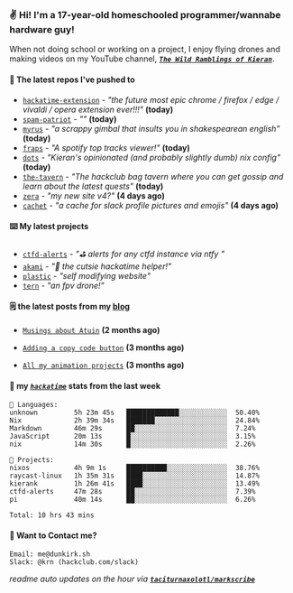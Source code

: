 ### ✌️ Hi! I'm a 17-year-old homeschooled programmer/wannabe hardware guy!

When not doing school or working on a project, I enjoy flying drones and making videos on my YouTube channel, [**_`The Wild Ramblings of Kieran`_**](https://youtube.com/@kieran.rambles).

#### 👷 The latest repos I've pushed to

- [`hackatime-extension`](https://github.com/taciturnaxolotl/hackatime-extension) - _"the future most epic chrome / firefox / edge / vivaldi / opera extension ever!!!"_ **(today)**
- [`spam-patriot`](https://github.com/taciturnaxolotl/spam-patriot) - _""_ **(today)**
- [`myrus`](https://github.com/taciturnaxolotl/myrus) - _"a scrappy gimbal that insults you in shakespearean english"_ **(today)**
- [`fraps`](https://github.com/taciturnaxolotl/fraps) - _"A spotify top tracks viewer!"_ **(today)**
- [`dots`](https://github.com/taciturnaxolotl/dots) - _"Kieran's opinionated (and probably slightly dumb) nix config"_ **(today)**
- [`the-tavern`](https://github.com/taciturnaxolotl/the-tavern) - _"The hackclub bag tavern where you can get gossip and learn about the latest quests"_ **(today)**
- [`zera`](https://github.com/taciturnaxolotl/zera) - _"my new site v4?"_ **(4 days ago)**
- [`cachet`](https://github.com/taciturnaxolotl/cachet) - _"a cache for slack profile pictures and emojis"_ **(4 days ago)**

#### ⌨️ My latest projects

- [`ctfd-alerts`](https://github.com/taciturnaxolotl/ctfd-alerts) - _"⛳ alerts for any ctfd instance via ntfy "_
- [`akami`](https://github.com/taciturnaxolotl/akami) - _"🌷 the cutsie hackatime helper!"_
- [`plastic`](https://github.com/taciturnaxolotl/plastic) - _"self modifying website"_
- [`tern`](https://github.com/taciturnaxolotl/tern) - _"an fpv drone!"_

#### 🗒️ the latest posts from my [blog](https://dunkirk.sh)

- [`Musings about Atuin`](https://dunkirk.sh/blog/atuin/) **(2 months ago)**

- [`Adding a copy code button`](https://dunkirk.sh/blog/adding-a-copy-button/) **(3 months ago)**

- [`All my animation projects`](https://dunkirk.sh/blog/my-animations/) **(3 months ago)**



#### 📡 my [_`hackatime`_](https://waka.hackclub.com) stats from the last week

```text
💾 Languages:
unknown         5h 23m 45s   █████████████░░░░░░░░░░░░  50.40%
Nix             2h 39m 34s   ███████░░░░░░░░░░░░░░░░░░  24.84%
Markdown        46m 29s      ██░░░░░░░░░░░░░░░░░░░░░░░  7.24%
JavaScript      20m 13s      █░░░░░░░░░░░░░░░░░░░░░░░░  3.15%
nix             14m 30s      █░░░░░░░░░░░░░░░░░░░░░░░░  2.26%

💼 Projects:
nixos           4h 9m 1s     ██████████░░░░░░░░░░░░░░░  38.76%
raycast-linux   1h 35m 31s   ████░░░░░░░░░░░░░░░░░░░░░  14.87%
kierank         1h 26m 41s   ████░░░░░░░░░░░░░░░░░░░░░  13.49%
ctfd-alerts     47m 28s      ██░░░░░░░░░░░░░░░░░░░░░░░  7.39%
pi              40m 14s      ██░░░░░░░░░░░░░░░░░░░░░░░  6.26%

Total: 10 hrs 43 mins
```

#### 📮 Want to Contact me?

```text
Email: me@dunkirk.sh
Slack: @krn (hackclub.com/slack)
```

_readme auto updates on the hour via [**`taciturnaxolotl/markscribe`**](https://github.com/taciturnaxolotl/markscribe)_
